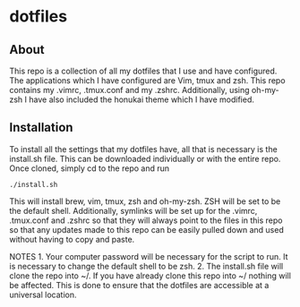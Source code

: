 # dotfiles

## About

This repo is a collection of all my dotfiles that I use and have configured. The applications which I have configured are Vim, tmux and zsh. This repo contains my .vimrc, .tmux.conf and my .zshrc. Additionally, using oh-my-zsh I have also included the honukai theme which I have modified.

## Installation 

To install all the settings that my dotfiles have, all that is necessary is the install.sh file. This can be downloaded individually or with the entire repo. Once cloned, simply cd to the repo and run 

	./install.sh

This will install brew, vim, tmux, zsh and oh-my-zsh. ZSH will be set to be the default shell. Additionally, symlinks will be set up for the .vimrc, .tmux.conf and .zshrc so that they will always point to the files in this repo so that any updates made to this repo can be easily pulled down and used without having to copy and paste. 

NOTES
	1. Your computer password will be necessary for the script to run. It is necessary to change the default shell to be zsh. 
	2. The install.sh file will clone the repo into ~/. If you have already clone this repo into ~/ nothing will be affected. This is done to ensure that the dotfiles are accessible at a universal location.
